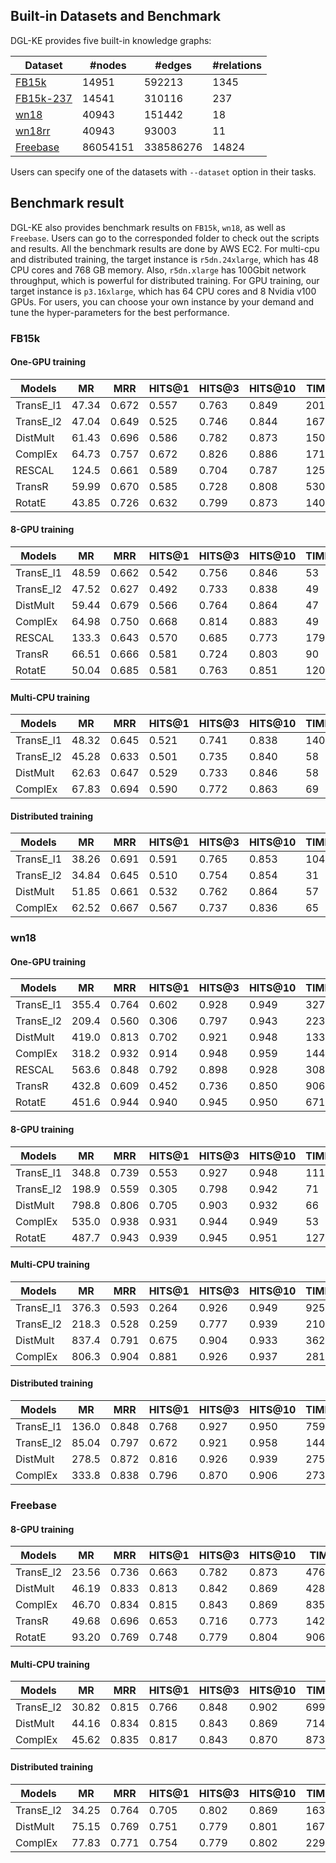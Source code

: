 ## Built-in Datasets and Benchmark

DGL-KE provides five built-in knowledge graphs:

| Dataset | #nodes | #edges | #relations |
|---------|--------|--------|------------|
| [FB15k](https://data.dgl.ai/dataset/FB15k.zip) | 14951 | 592213 | 1345 |
| [FB15k-237](https://data.dgl.ai/dataset/FB15k-237.zip) | 14541 | 310116 | 237 |
| [wn18](https://data.dgl.ai/dataset/wn18.zip) | 40943 | 151442 | 18 |
| [wn18rr](https://data.dgl.ai/dataset/wn18rr.zip) | 40943 | 93003 | 11 |
| [Freebase](https://data.dgl.ai/dataset/Freebase.zip) | 86054151 | 338586276 | 14824 |

Users can specify one of the datasets with `--dataset` option in their tasks.

## Benchmark result

DGL-KE also provides benchmark results on `FB15k`, `wn18`, as well as `Freebase`. Users can go to the corresponded folder to check out the scripts and results. All the benchmark results are done by AWS EC2. For multi-cpu and distributed training, the target instance is `r5dn.24xlarge`, which has 48 CPU cores and 768 GB memory. Also, `r5dn.xlarge` has 100Gbit network throughput, which is powerful for distributed training. For GPU training, our target instance is `p3.16xlarge`, which has 64 CPU cores and 8 Nvidia v100 GPUs. For users, you can choose your own instance by your demand and tune the hyper-parameters for the best performance.

### FB15k

#### One-GPU training

|  Models   |  MR   |  MRR  | HITS@1 | HITS@3 | HITS@10 | TIME |
|-----------|-------|-------|--------|--------|---------|------|
| TransE_l1 | 47.34 | 0.672 | 0.557  | 0.763  | 0.849   | 201  |
| TransE_l2 | 47.04 | 0.649 | 0.525  | 0.746  | 0.844   | 167  |
| DistMult  | 61.43 | 0.696 | 0.586  | 0.782  | 0.873   | 150  |
| ComplEx   | 64.73 | 0.757 | 0.672  | 0.826  | 0.886   | 171  |
| RESCAL    | 124.5 | 0.661 | 0.589  | 0.704  | 0.787   | 1252 |
| TransR    | 59.99 | 0.670 | 0.585  | 0.728  | 0.808   | 530  |
| RotatE    | 43.85 | 0.726 | 0.632  | 0.799  | 0.873   | 1405 |

#### 8-GPU training

|  Models   |  MR   |  MRR  | HITS@1 | HITS@3 | HITS@10 | TIME |
|-----------|-------|-------|--------|--------|---------|------|
| TransE_l1 | 48.59 | 0.662 | 0.542  | 0.756  |  0.846  | 53   |
| TransE_l2 | 47.52 | 0.627 | 0.492  | 0.733  |  0.838  | 49   |
| DistMult  | 59.44 | 0.679 | 0.566  | 0.764  |  0.864  | 47   |
| ComplEx   | 64.98 | 0.750 | 0.668  | 0.814  |  0.883  | 49   |
| RESCAL    | 133.3 | 0.643 | 0.570  | 0.685  |  0.773  | 179  |
| TransR    | 66.51 | 0.666 | 0.581  | 0.724  |  0.803  | 90   |
| RotatE    | 50.04 | 0.685 | 0.581  | 0.763  |  0.851  | 120  |

#### Multi-CPU training

|  Models   |  MR   |  MRR  | HITS@1 | HITS@3 | HITS@10 | TIME |
|-----------|-------|-------|--------|--------|---------|------|
| TransE_l1 | 48.32 | 0.645 | 0.521  | 0.741  |  0.838  | 140  |
| TransE_l2 | 45.28 | 0.633 | 0.501  | 0.735  |  0.840  | 58   |
| DistMult  | 62.63 | 0.647 | 0.529  | 0.733  |  0.846  | 58   |
| ComplEx   | 67.83 | 0.694 | 0.590  | 0.772  |  0.863  | 69   |

#### Distributed training

|  Models   |  MR   |  MRR  | HITS@1 | HITS@3 | HITS@10 | TIME |
|-----------|-------|-------|--------|--------|---------|------|
| TransE_l1 | 38.26 | 0.691 | 0.591  | 0.765  |  0.853  | 104  |
| TransE_l2 | 34.84 | 0.645 | 0.510  | 0.754  |  0.854  | 31   |
| DistMult  | 51.85 | 0.661 | 0.532  | 0.762  |  0.864  | 57   |
| ComplEx   | 62.52 | 0.667 | 0.567  | 0.737  |  0.836  | 65   |

### wn18

#### One-GPU training

|  Models   |  MR   |  MRR  | HITS@1 | HITS@3 | HITS@10 | TIME |
|-----------|-------|-------|--------|--------|---------|------|
| TransE_l1 | 355.4 | 0.764 | 0.602  | 0.928  |  0.949  | 327  |
| TransE_l2 | 209.4 | 0.560 | 0.306  | 0.797  |  0.943  | 223  |
| DistMult  | 419.0 | 0.813 | 0.702  | 0.921  |  0.948  | 133  |
| ComplEx   | 318.2 | 0.932 | 0.914  | 0.948  |  0.959  | 144  |
| RESCAL    | 563.6 | 0.848 | 0.792  | 0.898  |  0.928  | 308  |
| TransR    | 432.8 | 0.609 | 0.452  | 0.736  |  0.850  | 906  |
| RotatE    | 451.6 | 0.944 | 0.940  | 0.945  |  0.950  | 671  |

#### 8-GPU training

|  Models   |  MR   |  MRR  | HITS@1 | HITS@3 | HITS@10 | TIME |
|-----------|-------|-------|--------|--------|---------|------|
| TransE_l1 | 348.8 | 0.739 | 0.553  | 0.927  | 0.948   | 111  |
| TransE_l2 | 198.9 | 0.559 | 0.305  | 0.798  | 0.942   | 71   |
| DistMult  | 798.8 | 0.806 | 0.705  | 0.903  | 0.932   | 66   |
| ComplEx   | 535.0 | 0.938 | 0.931  | 0.944  | 0.949   | 53   |
| RotatE    | 487.7 | 0.943 | 0.939  | 0.945  | 0.951   | 127  |

#### Multi-CPU training

|  Models   |  MR   |  MRR  | HITS@1 | HITS@3 | HITS@10 | TIME |
|-----------|-------|-------|--------|--------|---------|------|
| TransE_l1 | 376.3 | 0.593 | 0.264  | 0.926  | 0.949   | 925  |
| TransE_l2 | 218.3 | 0.528 | 0.259  | 0.777  | 0.939   | 210  |
| DistMult  | 837.4 | 0.791 | 0.675  | 0.904  | 0.933   | 362  |
| ComplEx   | 806.3 | 0.904 | 0.881  | 0.926  | 0.937   | 281  |

#### Distributed training

|  Models   |  MR   |  MRR  | HITS@1 | HITS@3 | HITS@10 | TIME |
|-----------|-------|-------|--------|--------|---------|------|
| TransE_l1 | 136.0 | 0.848 | 0.768  | 0.927  | 0.950   | 759  |
| TransE_l2 | 85.04 | 0.797 | 0.672  | 0.921  | 0.958   | 144  |
| DistMult  | 278.5 | 0.872 | 0.816  | 0.926  | 0.939   | 275  |
| ComplEx   | 333.8 | 0.838 | 0.796  | 0.870  | 0.906   | 273  |

### Freebase

#### 8-GPU training

|  Models   |  MR   |  MRR  | HITS@1 | HITS@3 | HITS@10 | TIME |
|-----------|-------|-------|--------|--------|---------|------|
| TransE_l2 | 23.56 | 0.736 |  0.663 | 0.782  | 0.873   | 4767 |
| DistMult  | 46.19 | 0.833 |  0.813 | 0.842  | 0.869   | 4281 |
| ComplEx   | 46.70 | 0.834 |  0.815 | 0.843  | 0.869   | 8356 |
| TransR    | 49.68 | 0.696 |  0.653 | 0.716  | 0.773   |14235 |
| RotatE    | 93.20 | 0.769 |  0.748 | 0.779  | 0.804   | 9060 |

#### Multi-CPU training

|  Models   |  MR   |  MRR  | HITS@1 | HITS@3 | HITS@10 | TIME |
|-----------|-------|-------|--------|--------|---------|------|
| TransE_l2 | 30.82 | 0.815 |  0.766 | 0.848  | 0.902   | 6993 |
| DistMult  | 44.16 | 0.834 |  0.815 | 0.843  | 0.869   | 7146 |
| ComplEx   | 45.62 | 0.835 |  0.817 | 0.843  | 0.870   | 8732 |

#### Distributed training

|  Models   |  MR   |  MRR  | HITS@1 | HITS@3 | HITS@10 | TIME |
|-----------|-------|-------|--------|--------|---------|------|
| TransE_l2 | 34.25 | 0.764 | 0.705  | 0.802  | 0.869   | 1633 |
| DistMult  | 75.15 | 0.769 | 0.751  | 0.779  | 0.801   | 1679 |
| ComplEx   | 77.83 | 0.771 | 0.754  | 0.779  | 0.802   | 2293 |
